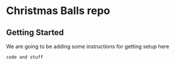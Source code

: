 # Christmas Balls repo

## Getting Started

We are going to be adding some instructions for getting setup here

```bash
code and stuff
```
